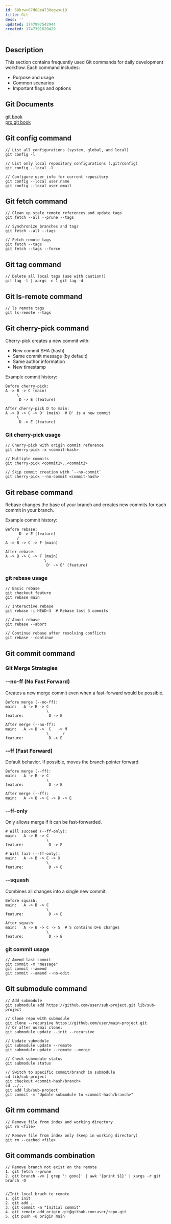 ```yaml
---
id: 68krwv07d88e4730egwsui9
title: Git
desc: ''
updated: 1747997542944
created: 1747391620429
---
```


## Description

This section contains frequently used Git commands for daily development workflow. Each command includes:
- Purpose and usage
- Common scenarios
- Important flags and options

## Git Documents
[git book](https://git-scm.com/book/zh/v2)<br>
[pro git book](https://www.progit.cn/)

## Git config command

```git
// List all configurations (system, global, and local)
git config -l 

// List only local repository configurations (.git/config)
git config --local -l 

// Configure user info for current repository
git config --local user.name 
git config --local user.email
```

## Git fetch command

```git
// Clean up stale remote references and update tags
git fetch --all --prune --tags

// Synchronize branches and tags
git fetch --all --tags

// Fetch remote tags
git fetch --tags
git fetch --tags --force
```

## Git tag command

```git
// Delete all local tags (use with caution!)
git tag -l | xargs -n 1 git tag -d
```

## Git ls-remote command
``` git
// ls remote tags
git ls-remote --tags
```

## Git cherry-pick command
Cherry-pick creates a new commit with:
- New commit SHA (hash)
- Same commit message (by default)
- Same author information
- New timestamp

Example commit history:
```
Before cherry-pick:
A -> B -> C (main)
     \
      D -> E (feature)

After cherry-pick D to main:
A -> B -> C -> D' (main)  # D' is a new commit
     \
      D -> E (feature)
```
### Git cherry-pick usage
``` git
// Cherry-pick with origin commit reference 
git cherry-pick -x <commit-hash>

// Multiple commits
git cherry-pick <commit1>..<commit2>

// Skip commit creation with `--no-commit`
git cherry-pick --no-commit <commit-hash> 
```

## Git rebase command
Rebase changes the base of your branch and creates new commits for each commit in your branch.

Example commit history:
```
Before rebase:
      D -> E (feature)
     /
A -> B -> C -> F (main)

After rebase:
A -> B -> C -> F (main)
                 \
                  D' -> E' (feature)
```
### git rebase usage
```git
// Basic rebase
git checkout feature
git rebase main

// Interactive rebase
git rebase -i HEAD~3  # Rebase last 3 commits

// Abort rebase
git rebase --abort

// Continue rebase after resolving conflicts
git rebase --continue
```

## Git commit command

### Git Merge Strategies
### --no-ff (No Fast Forward)
Creates a new merge commit even when a fast-forward would be possible.
```
Before merge (--no-ff):
main:   A -> B -> C
                  \
feature:           D -> E

After merge (--no-ff):
main:   A -> B ->  C   -> M
                  \      /
feature:           D -> E
```
### --ff (Fast Forward)
Default behavior. If possible, moves the branch pointer forward.

```
Before merge (--ff):
main:   A -> B -> C
                  \
feature:           D -> E

After merge (--ff):
main:   A -> B -> C -> D -> E
```
### --ff-only
Only allows merge if it can be fast-forwarded.

```
# Will succeed (--ff-only):
main:   A -> B -> C
                  \
feature:           D -> E

# Will fail (--ff-only):
main:   A -> B -> C -> X
                  \
feature:           D -> E
```
### --squash
Combines all changes into a single new commit.

```
Before squash:
main:   A -> B -> C
                  \
feature:           D -> E

After squash:
main:   A -> B -> C -> S  # S contains D+E changes
                  \
feature:           D -> E
```

### git commit usage
``` git
// Amend last commit
git commit -m "message"
git commit --amend
git commit --amend --no-edit
```

## Git submodule command
``` git
// Add submodule 
git submodule add https://github.com/user/sub-project.git lib/sub-project

// Clone repo with submodule
git clone --recursive https://github.com/user/main-project.git
// Or after normal clone:
git submodule update --init --recursive

// Update submodule
git submodule update --remote
git submodule update --remote --merge

// Check submodule status
git submodule status

// Switch to specific commit/branch in submodule
cd lib/sub-project
git checkout <commit-hash/branch>
cd ../..
git add lib/sub-project
git commit -m "Update submodule to <commit-hash/branch>"
```

## Git rm command
``` git
// Remove file from index and working directory
git rm <file>

// Remove file from index only (keep in working directory)
git rm --cached <file>
```
## Git commands combination
``` git
// Remove branch not exist on the remote
1. git fetch --prune
2. git branch -vv | grep ': gone]' | awk '{print $1}' | xargs -r git branch -D


//Init local brach to remote
1. git init
2. git add .
3. git commit -m "Initial commit"
4. git remote add origin git@github.com:user/repo.git
5. git push -u origin main
```
